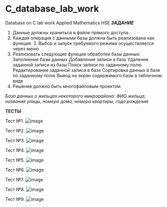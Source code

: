 # C_database_lab_work
Database on C lab work Applied Mathematics HSE
***ЗАДАНИЕ***

1. Данные должны храниться в файле прямого доступа.
2. Каждая операция с данными базы должна быть реализована как функция. 3. Выбор и запуск требуемого режима осуществляется через меню.
4. Реализовать следующие функции обработки базы данных:
Заполнение базы данных
Добавление записи в базу
Удаление заданной записи из базы
Поиск записи по заданному полю
Редактирование заданной записи в базе
Сортировка данных в базе по заданному полю Вывод на экран содержимого базы в табличном виде
5. Решение должно быть многофайловым проектом.

*База данных о жильцах некоторого микрорайона: ФИО жильца, названия улицы, номера дома, номера квартиры, года рождения*

**ТЕСТЫ**

Тест №1.
![image](https://user-images.githubusercontent.com/63094098/171614243-f6c6dc7d-6e98-4881-9c37-144a0dce383e.png)

Тест №2.
![image](https://user-images.githubusercontent.com/63094098/171614337-bd63f293-67a7-4265-9854-ccaedb49fa78.png)

Тест №3.
![image](https://user-images.githubusercontent.com/63094098/171614357-528030ed-8ad4-4e1a-aa1b-18fa17fa12be.png)

Тест №4.
![image](https://user-images.githubusercontent.com/63094098/171614393-cd628b24-fbfc-45b9-8f98-3e70dab64672.png)

Тест №5.
![image](https://user-images.githubusercontent.com/63094098/171614407-d427e43a-e15f-4ca6-b767-81a1a22912b8.png)

Тест №6.
![image](https://user-images.githubusercontent.com/63094098/171614423-1f031946-bcef-4d51-b0f9-79ed9ab902c9.png)

Тест №7.
![image](https://user-images.githubusercontent.com/63094098/171614438-d3b87cf5-c63d-4a51-8acb-4beaaefd5479.png)

Тест №8.
![image](https://user-images.githubusercontent.com/63094098/171614450-a6427814-d3fc-493d-8a28-8b941c13f803.png)

Тест №9.
![image](https://user-images.githubusercontent.com/63094098/171614464-5492a7aa-ed87-47ae-ad16-86e896459336.png)
